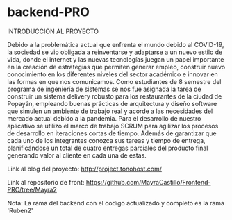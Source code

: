# backend-PRO

INTRODUCCION AL PROYECTO

Debido a la problemática actual que enfrenta el mundo debido al COVID-19, la sociedad se vio obligada a reinventarse y adaptarse a un nuevo estilo de vida, 
donde el internet y las nuevas tecnologías juegan un papel importante en la creación de estrategias que permiten generar empleo, construir nuevo conocimiento 
en los diferentes niveles del sector académico e innovar en las formas en que nos comunicamos. Como estudiantes de 8 semestre del programa de ingeniería de sistemas 
se nos fue asignada la tarea de construir un sistema delivery robusto para los restaurantes de la ciudad de Popayán, empleando buenas prácticas de arquitectura y 
diseño software que simulen un ambiente de trabajo real y acorde a las necesidades del mercado actual debido a la pandemia. Para el desarrollo de nuestro aplicativo 
se utilizo el marco de trabajo SCRUM para agilizar los procesos de desarrollo en iteraciones cortas de tiempo. Además de garantizar que cada uno de los integrantes 
conozca sus tareas y tiempo de entrega, planificándose un total de cuatro entregas parciales del producto final generando valor al cliente en cada una de estas.

Link al blog del proyecto: http://project.tonohost.com/

Link al repositorio de front: https://github.com/MayraCastillo/Frontend-PRO/tree/Mayra2

Nota: La rama del backend con el codigo actualizado y completo es la rama 'Ruben2'
